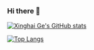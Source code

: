 ### Hi there 👋

<!--
**GeXinghai/GeXinghai** is a ✨ _special_ ✨ repository because its `README.md` (this file) appears on your GitHub profile.

Here are some ideas to get you started:

- 🔭 I’m currently working on ...
- 🌱 I’m currently learning ...
- 👯 I’m looking to collaborate on ...
- 🤔 I’m looking for help with ...
- 💬 Ask me about ...
- 📫 How to reach me: ...
- 😄 Pronouns: ...
- ⚡ Fun fact: ...
-->

[![Xinghai Ge's GitHub stats](https://github-readme-stats.vercel.app/api?username=xinghaige&theme=cobalt&show_icons=true&hide=prs)](https://github.com/xinghaige/github-readme-stats)

[![Top Langs](https://github-readme-stats.vercel.app/api/top-langs/?username=xinghaige&layout=compact&theme=cobalt&exclude_repo=github-readme-stats,xinghaige.github.io)](https://github.com/xinghaige/github-readme-stats)
